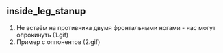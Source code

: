 ## inside_leg_stanup

1. Не встаём на противника двумя фронтальными ногами - нас могут опрокинуть (1.gif)
2. Пример с оппонентов (2.gif)
